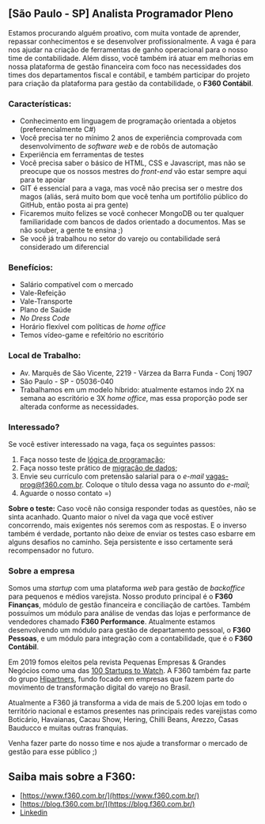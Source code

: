 ## [São Paulo - SP] Analista Programador Pleno

Estamos procurando alguém proativo, com muita vontade de aprender, repassar conhecimentos e se desenvolver profissionalmente. A vaga é para nos ajudar na criação de ferramentas de ganho operacional para o nosso time de contabilidade. Além disso, você também irá atuar em melhorias em nossa plataforma de gestão financeira com foco nas necessidades dos times dos departamentos fiscal e contábil, e também participar do projeto para criação da plataforma para gestão da contabilidade, o **F360 Contábil**.

### Características:
- Conhecimento em linguagem de programação orientada a objetos (preferencialmente C#)
- Você precisa ter no mínimo 2 anos de experiência comprovada com desenvolvimento de _software web_ e de robôs de automação
- Experiência em ferramentas de testes
- Você precisa saber o básico de HTML, CSS e Javascript, mas não se preocupe que os nossos mestres do _front-end_ vão estar sempre aqui para te apoiar
- GIT é essencial para a vaga, mas você não precisa ser o mestre dos magos (aliás, será muito bom que você tenha um portifólio público do GitHub, então posta ai pra gente)
- Ficaremos muito felizes se você conhecer MongoDB ou ter qualquer familiaridade com bancos de dados orientado a documentos. Mas se não souber, a gente te ensina ;)
- Se você já trabalhou no setor do varejo ou contabilidade será considerado um diferencial

### Benefícios:
 - Salário compatível com o mercado
 - Vale-Refeição
 - Vale-Transporte
 - Plano de Saúde
 - _No Dress Code_
 - Horário flexível com políticas de _home office_
 - Temos vídeo-game e refeitório no escritório

### Local de Trabalho:
- Av. Marquês de São Vicente, 2219 - Várzea da Barra Funda - Conj 1907
- São Paulo - SP - 05036-040
- Trabalhamos em um modelo híbrido: atualmente estamos indo 2X na semana ao escritório e 3X _home office_, mas essa proporção pode ser alterada conforme as necessidades.

### Interessado?
Se você estiver interessado na vaga, faça os seguintes passos:

1. Faça nosso teste de [lógica de programação](https://forms.gle/5zDM8X3PWiwU7kwj7);
2. Faça nosso teste prático de [migração de dados](https://forms.gle/XSfpXFndK5By4X7VA);
3. Envie seu currículo com pretensão salarial para o _e-mail_ [vagas-prog@f360.com.br](mailto:vagas-prog@f360.com.br). Coloque o título dessa vaga no assunto do _e-mail_;
4. Aguarde o nosso contato =)

**Sobre o teste:**
Caso você não consiga responder todas as questões, não se sinta acanhado. Quanto maior o nível da vaga que você estiver concorrendo, mais exigentes nós seremos com as respostas. E o inverso também é verdade, portanto não deixe de enviar os testes caso esbarre em alguns desafios no caminho. Seja persistente e isso certamente será recompensador no futuro.

### Sobre a empresa
Somos uma _startup_ com uma plataforma _web_ para gestão de _backoffice_ para pequenos e médios varejista. Nosso produto principal é o **F360 Finanças**, módulo de gestão financeira e conciliação de cartões. Também possuímos um módulo para análise de vendas das lojas e performance de vendedores chamado **F360 Performance**. Atualmente estamos desenvolvendo um módulo para gestão de departamento pessoal, o **F360 Pessoas**, e um módulo para integração com a contabilidade, que é o **F360 Contábil**.

Em 2019 fomos eleitos pela revista Pequenas Empresas & Grandes Negócios como uma das [100 Startups to Watch](https://revistapegn.globo.com/Startups/noticia/2019/05/100-startups-brasileiras-para-voce-ficar-de-olho.html). A F360 também faz parte do grupo [Hipartners](https://www.hipartners.com.br/), fundo focado em empresas que fazem parte do movimento de transformação digital do varejo no Brasil.

Atualmente a F360 já transforma a vida de mais de 5.200 lojas em todo o território nacional e estamos presentes nas principais redes varejistas como Boticário, Havaianas, Cacau Show, Hering, Chilli Beans, Arezzo, Casas Bauducco e muitas outras franquias. 

Venha fazer parte do nosso time e nos ajude a transformar o mercado de gestão para esse público ;)

## Saiba mais sobre a F360:
- [https://www.f360.com.br/](https://www.f360.com.br/)
- [https://blog.f360.com.br/](https://blog.f360.com.br/)
- [Linkedin](https://www.linkedin.com/company/f-360)
